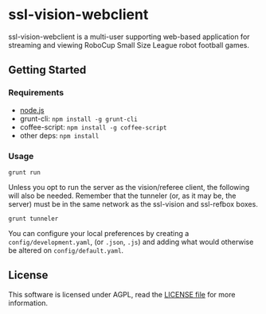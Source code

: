 ssl-vision-webclient
====================

ssl-vision-webclient is a multi-user supporting web-based application for streaming and viewing RoboCup Small Size League robot football games.

Getting Started
---------------

### Requirements

- [node.js](http://nodejs.org/)
- grunt-cli: `npm install -g grunt-cli`
- coffee-script: `npm install -g coffee-script`
- other deps: `npm install`

### Usage

    grunt run

Unless you opt to run the server as the vision/referee client, the following will also be needed. Remember that the tunneler (or, as it may be, the server) must be in the same network as the ssl-vision and ssl-refbox boxes.

    grunt tunneler

You can configure your local preferences by creating a `config/development.yaml`, (or `.json`, `.js`) and
adding what would otherwise be altered on `config/default.yaml`.

License
-------

This software is licensed under AGPL, read the [LICENSE file](LICENSE) for more information.
